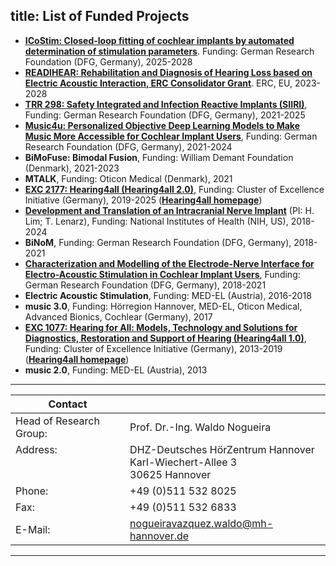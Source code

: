 title: List of Funded Projects 
---
* **[ICoStim: Closed-loop fitting of cochlear implants by automated determination of stimulation parameters](https://www.vianna.de/01_workgroups/nogueira/projects/icostim.html)**. Funding: German Research Foundation (DFG, Germany), 2025-2028
* **[READIHEAR: Rehabilitation and Diagnosis of Hearing Loss based on Electric Acoustic Interaction, ERC Consolidator Grant](https://www.vianna.de/01_workgroups/nogueira/projects/readihear.html)**. ERC, EU, 2023-2028
* **[TRR 298:  Safety Integrated and Infection Reactive Implants (SIIRI)](https://gepris.dfg.de/gepris/projekt/426335750?language=en)**, Funding: German Research Foundation (DFG, Germany), 2021-2025
* **[Music4u: Personalized Objective Deep Learning Models to Make Music More Accessible for Cochlear Implant Users](https://gepris.dfg.de/gepris/projekt/446611346?language=en)**, Funding: German Research Foundation (DFG, Germany), 2021-2024
* **BiMoFuse: Bimodal Fusion**, Funding: William Demant Foundation (Denmark), 2021-2023
* **MTALK**, Funding: Oticon Medical (Denmark), 2021
* **[EXC 2177:  Hearing4all (Hearing4all 2.0)](https://gepris.dfg.de/gepris/projekt/390895286)**, Funding: Cluster of Excellence Initiative (Germany), 2019-2025 (**[Hearing4all homepage](https://hearing4all.de/en/)**)
* **[Development and Translation of an Intracranial Nerve Implant](https://reporter.nih.gov/project-details/9588697)** (PI: H. Lim; T. Lenarz), Funding: National Institutes of Health (NIH, US), 2018-2024
* **BiNoM**, Funding: German Research Foundation (DFG, Germany), 2018-2021
* **[Characterization and Modelling of the Electrode-Nerve Interface for Electro-Acoustic Stimulation in Cochlear Implant Users](https://gepris.dfg.de/gepris/projekt/396932747?language=en)**, Funding: German Research Foundation (DFG, Germany), 2018-2021
* **Electric Acoustic Stimulation**, Funding: MED-EL (Austria), 2016-2018
* **music 3.0**, Funding: Hörregion Hannover, MED-EL, Oticon Medical, Advanced Bionics, Cochlear (Germany), 2017
* **[EXC 1077:  Hearing for All: Models, Technology and Solutions for Diagnostics, Restoration and Support of Hearing (Hearing4all 1.0)](https://gepris.dfg.de/gepris/projekt/194654335?language=en)**, Funding: Cluster of Excellence Initiative (Germany), 2013-2019 (**[Hearing4all homepage](https://hearing4all.de/en/)**)
* **music 2.0**, Funding: MED-EL (Austria), 2013

---

| Contact                 |                            |
| ------------------------|--------------------------- |
| Head of Research Group:<br>| Prof. Dr.-Ing. Waldo Nogueira|
| Address: <br><br><br>   | DHZ-Deutsches HörZentrum Hannover<br> Karl-Wiechert-Allee 3 <br> 30625 Hannover |
| Phone:                  | +49 (0)511 532 8025 |
| Fax:                    | +49 (0)511 532 6833 |
| E-Mail:                 |<nogueiravazquez.waldo@mh-hannover.de>|

---

